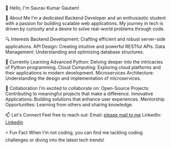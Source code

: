👋 Hello, I'm Saurav Kumar Gautam!

🚀 About Me
I’m a dedicated Backend Developer and an enthusiastic student with a passion for building scalable web applications. My journey in tech is driven by curiosity and a desire to solve real-world problems through code.

🔍 Interests
Backend Development: Crafting efficient and robust server-side applications.
API Design: Creating intuitive and powerful RESTful APIs.
Data Management: Understanding and optimizing database structures.

🌱 Currently Learning
Advanced Python: Delving deeper into the intricacies of Python programming.
Cloud Computing: Exploring cloud platforms and their applications in modern development.
Microservices Architecture: Understanding the design and implementation of microservices.


🤝 Collaboration
I’m excited to collaborate on:
Open-Source Projects: Contributing to meaningful projects that make a difference.
Innovative Applications: Building solutions that enhance user experiences.
Mentorship Opportunities: Learning from others and sharing knowledge.

📫 Let's Connect
Feel free to reach out:
Email: [please mail to me](sauravkr.0812@gmail.com)
LinkedIn: [Linkedin](https://www.linkedin.com/in/sauravkr22/)

⚡ Fun Fact
When I’m not coding, you can find me tackling coding challenges or diving into the latest tech trends!

<!---
sauravkrgautam/sauravkrgautam is a ✨ special ✨ repository because its `README.md` (this file) appears on your GitHub profile.
You can click the Preview link to take a look at your changes.
--->
